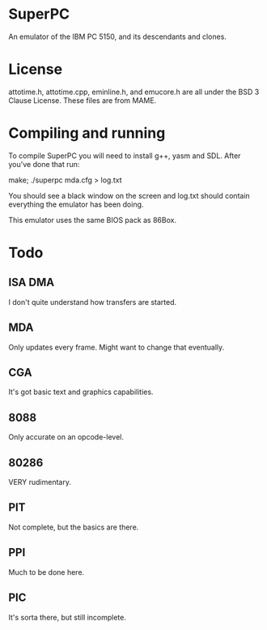 SuperPC
=======

An emulator of the IBM PC 5150, and its descendants and clones.

License
=======
attotime.h, attotime.cpp, eminline.h, and emucore.h are all under the BSD 3 Clause License. These files are from MAME.

Compiling and running
=====================

To compile SuperPC you will need to install g++, yasm and SDL. After you've done that run:

make; ./superpc mda.cfg > log.txt

You should see a black window on the screen and log.txt should contain everything the emulator has been doing.

This emulator uses the same BIOS pack as 86Box.

Todo
====

ISA DMA
-------

I don't quite understand how transfers are started.

MDA
---

Only updates every frame. Might want to change that eventually.

CGA
---

It's got basic text and graphics capabilities.

8088
----

Only accurate on an opcode-level.

80286
-----

VERY rudimentary.

PIT
---

Not complete, but the basics are there.

PPI
---

Much to be done here.

PIC
---

It's sorta there, but still incomplete.
